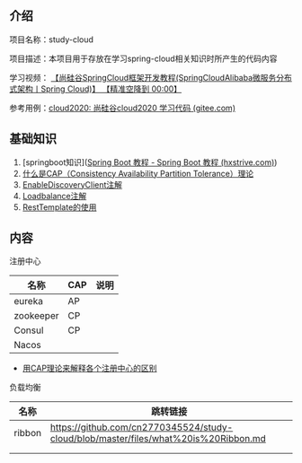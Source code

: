 ## 介绍

项目名称：study-cloud

项目描述：本项目用于存放在学习spring-cloud相关知识时所产生的代码内容

学习视频： [【尚硅谷SpringCloud框架开发教程(SpringCloudAlibaba微服务分布式架构丨Spring Cloud)】 【精准空降到 00:00】](https://www.bilibili.com/video/BV18E411x7eT/?p=43&share_source=copy_web&vd_source=f7206a6463b0c16ec377d8194e0db4c1&t=0)

参考用例：[cloud2020: 尚硅谷cloud2020 学习代码 (gitee.com)](https://gitee.com/lixiaogou/cloud2020)



## 基础知识

1. [springboot知识]([Spring Boot 教程 - Spring Boot 教程 (hxstrive.com)](https://www.hxstrive.com/subject/spring_boot/136.htm))
2. [什么是CAP（Consistency Availability Partition Tolerance）理论](https://juejin.cn/post/7168844208562765832)
3. [EnableDiscoveryClient注解](https://github.com/cn2770345524/study-cloud/blob/master/files/注解DiscoveryClient.md)
4. [Loadbalance注解](https://juejin.cn/post/7054916397893156894)
5. [RestTemplate的使用](https://github.com/cn2770345524/study-cloud/blob/master/files/RestTemplate工具类.md)



## 内容

注册中心

| 名称      | CAP  | 说明 |
| --------- | ---- | ---- |
| eureka    | AP   |      |
| zookeeper | CP   |      |
| Consul    | CP   |      |
| Nacos     |      |      |

- [用CAP理论来解释各个注册中心的区别](https://github.com/cn2770345524/study-cloud/blob/master/files/用CAP理论来解释各个注册中心的区别.md)



负载均衡

| 名称   | 跳转链接                                                     |
| ------ | ------------------------------------------------------------ |
| ribbon | https://github.com/cn2770345524/study-cloud/blob/master/files/what%20is%20Ribbon.md |
|        |                                                              |
|        |                                                              |

